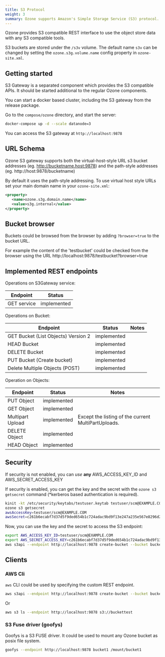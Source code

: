 ```yaml
---
title: S3 Protocol
weight: 3
summary: Ozone supports Amazon's Simple Storage Service (S3) protocol. In fact, You can use S3 clients and S3 SDK based applications without any modifications with Ozone.
---
```


<!---
  Licensed to the Apache Software Foundation (ASF) under one or more
  contributor license agreements.  See the NOTICE file distributed with
  this work for additional information regarding copyright ownership.
  The ASF licenses this file to You under the Apache License, Version 2.0
  (the "License"); you may not use this file except in compliance with
  the License.  You may obtain a copy of the License at

      http://www.apache.org/licenses/LICENSE-2.0

  Unless required by applicable law or agreed to in writing, software
  distributed under the License is distributed on an "AS IS" BASIS,
  WITHOUT WARRANTIES OR CONDITIONS OF ANY KIND, either express or implied.
  See the License for the specific language governing permissions and
  limitations under the License.
-->


Ozone provides S3 compatible REST interface to use the object store data with any S3 compatible tools.

S3 buckets are stored under the `/s3v` volume.  The default name `s3v` can be changed by setting the `ozone.s3g.volume.name` config property in `ozone-site.xml`.

## Getting started

S3 Gateway is a separated component which provides the S3 compatible APIs. It should be started additional to the regular Ozone components.

You can start a docker based cluster, including the S3 gateway from the release package.

Go to the `compose/ozone` directory, and start the server:

```bash
docker-compose up -d --scale datanode=3
```

You can access the S3 gateway at `http://localhost:9878`

## URL Schema

Ozone S3 gateway supports both the virtual-host-style URL s3 bucket addresses (eg. http://bucketname.host:9878) and the path-style addresses (eg. http://host:9878/bucketname)

By default it uses the path-style addressing. To use virtual host style URLs set your main domain name in your `ozone-site.xml`:

```xml
<property>
   <name>ozone.s3g.domain.name</name>
   <value>s3g.internal</value>
</property>
```

## Bucket browser

Buckets could be browsed from the browser by adding `?browser=true` to the bucket URL.

For example the content of the 'testbucket' could be checked from the browser using the URL http://localhost:9878/testbucket?browser=true


## Implemented REST endpoints

Operations on S3Gateway service:

Endpoint    | Status      |
------------|-------------|
GET service | implemented |

Operations on Bucket:

Endpoint                            | Status      | Notes
------------------------------------|-------------|---------------
GET Bucket (List Objects) Version 2 | implemented |
HEAD Bucket                         | implemented |
DELETE Bucket                       | implemented |
PUT Bucket (Create bucket)          | implemented |
Delete Multiple Objects (POST)      | implemented |

Operation on Objects:

Endpoint                            | Status          | Notes
------------------------------------|-----------------|---------------
PUT Object                          | implemented     |
GET Object                          | implemented     |
Multipart Upload                    | implemented     | Except the listing of the current MultiPartUploads.
DELETE Object                       | implemented     |
HEAD Object                         | implemented     |


## Security

If security is not enabled, you can *use* **any** AWS_ACCESS_KEY_ID and AWS_SECRET_ACCESS_KEY

If security is enabled, you can get the key and the secret with the `ozone s3 getsecret` command (*kerberos based authentication is required).

```bash
kinit -kt /etc/security/keytabs/testuser.keytab testuser/scm@EXAMPLE.COM
ozone s3 getsecret
awsAccessKey=testuser/scm@EXAMPLE.COM
awsSecret=c261b6ecabf7d37d5f9ded654b1c724adac9bd9f13e247a235e567e8296d2999
```

Now, you can use the key and the secret to access the S3 endpoint:

```bash
export AWS_ACCESS_KEY_ID=testuser/scm@EXAMPLE.COM
export AWS_SECRET_ACCESS_KEY=c261b6ecabf7d37d5f9ded654b1c724adac9bd9f13e247a235e567e8296d2999
aws s3api --endpoint http://localhost:9878 create-bucket --bucket bucket1
```

## Clients

### AWS Cli

`aws` CLI could be used by specifying the custom REST endpoint.

```bash
aws s3api --endpoint http://localhost:9878 create-bucket --bucket buckettest
```

Or

```bash
aws s3 ls --endpoint http://localhost:9878 s3://buckettest
```

### S3 Fuse driver (goofys)

Goofys is a S3 FUSE driver. It could be used to mount any Ozone bucket as posix file system.


```bash
goofys --endpoint http://localhost:9878 bucket1 /mount/bucket1
```
